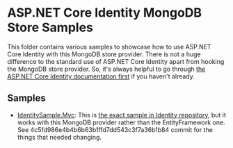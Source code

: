 # ASP.NET Core Identity MongoDB Store Samples

This folder contains various samples to showcase how to use ASP.NET Core Identity with this MongoDB store provider.
There is not a huge difference to the standard use of ASP.NET Core Identity apart from hooking the MongoDB store provider. 
So, it's always helpful to go through [the ASP.NET Core Identity documentation first](https://docs.asp.net/en/latest/security/authentication/identity.html) if you haven't already.

## Samples

 * [IdentitySample.Mvc](./IdentitySample.Mvc): This is [the exact sample in Identity repository](https://github.com/aspnet/Identity/tree/1.0.0/samples/IdentitySample.Mvc), but it works with this MongoDB provider rather than the EntityFramework one. See 4c5fd986e4b4b6b63b1ffd7dd543c3f7a36b1b84 commit for the things that needed changing.